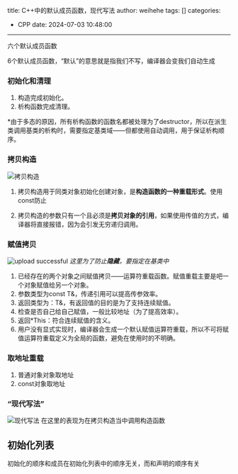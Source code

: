 title: C++中的默认成员函数，现代写法
author: weihehe
tags: []
categories:
  - CPP
date: 2024-07-03 10:48:00
---
六个默认成员函数
<!-- more -->
6个默认成员函数，“默认”的意思就是指我们不写，编译器会变我们自动生成

### 初始化和清理
1. 构造完成初始化。
2. 析构函数完成清理。

*由于多态的原因，所有析构函数的函数名都被处理为了destructor，所以在派生类调用基类的析构时，需要指定基类域——但都使用自动调用，用于保证析构顺序。

### 拷贝构造

![拷贝构造](/images/成员函数_copy_and_structure.png)
1. 拷贝构造用于同类对象初始化创建对象，是**构造函数的一种重载形式**。使用const防止

2. 拷贝构造的参数只有一个且必须是**拷贝对象的引用**，如果使用传值的方式，编译器将直接报错，因为会引发无穷递归调用。 

### 赋值拷贝

![upload successful](/images/assignment_copy.png)
*这里为了防止**隐藏**，要指定在基类中*
 1. 已经存在的两个对象之间赋值拷贝——运算符重载函数。赋值重载主要是吧一个对象赋值给另一个对象。
 2. 参数类型为const T&，传递引用可以提高传参效率。
 3. 返回类型为：T&，有返回值的目的是为了支持连续赋值。
 4. 检查是否自己给自己赋值，一般比较地址（为了提高效率）。
 5. 返回*This：符合连续赋值的含义。
 6. 用户没有显式实现时，编译器会生成一个默认赋值运算符重载，所以不可将赋值运算符重载定义为全局的函数，避免在使用时的不明确。

### 取地址重载
1. 普通对象对象取地址
2. const对象取地址

### “现代写法”
![现代写法](/images/Modern_Writing.png)
在这里的表现为在拷贝构造当中调用构造函数

## 初始化列表

初始化的顺序和成员在初始化列表中的顺序无关，而和声明的顺序有关